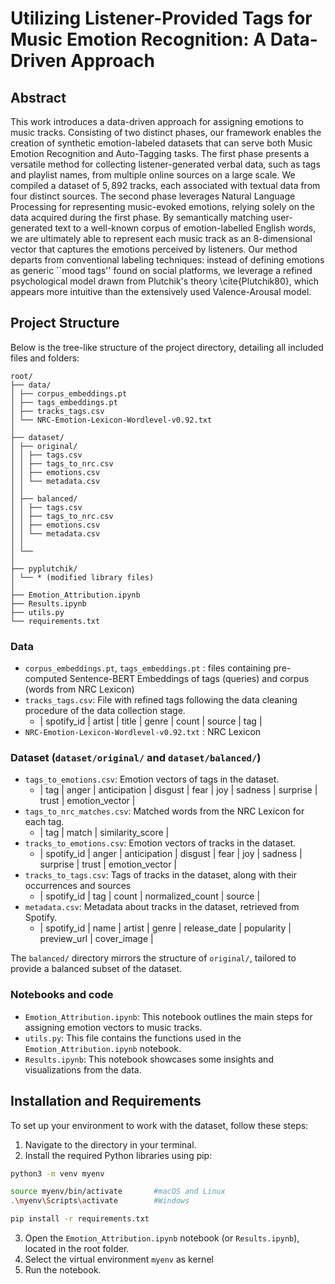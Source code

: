 # Utilizing Listener-Provided Tags for Music Emotion Recognition: A Data-Driven Approach

## Abstract

This work introduces a data-driven approach for assigning emotions to music tracks. Consisting of two distinct phases, our framework enables the creation of synthetic emotion-labeled datasets that can serve both Music Emotion Recognition and Auto-Tagging tasks.
The first phase presents a versatile method for collecting listener-generated verbal data, such as tags and playlist names, from multiple online sources on a large scale. We compiled a dataset of $5,892$ tracks, each associated with textual data from four distinct sources. The second phase leverages Natural Language Processing for representing music-evoked emotions, relying solely on the data acquired during the first phase. By semantically matching user-generated text to a well-known corpus of emotion-labelled English words, we are ultimately able to represent each music track as an 8-dimensional vector that captures the emotions perceived by listeners. Our method departs from conventional labeling techniques:
instead of defining emotions as generic ``mood tags'' found on social platforms, we leverage a refined psychological model drawn from Plutchik's theory \cite{Plutchik80}, which appears more intuitive than the extensively used Valence-Arousal model.

## Project Structure

Below is the tree-like structure of the project directory, detailing all included files and folders:

```
root/
├── data/
│ ├── corpus_embeddings.pt 
│ ├── tags_embeddings.pt 
│ ├── tracks_tags.csv 
│ └── NRC-Emotion-Lexicon-Wordlevel-v0.92.txt 
│
├── dataset/
│ ├── original/
│ │ ├── tags.csv
│ │ ├── tags_to_nrc.csv
│ │ ├── emotions.csv
│ │ └── metadata.csv
│ │
│ ├── balanced/
│ │ ├── tags.csv
│ │ ├── tags_to_nrc.csv
│ │ ├── emotions.csv
│ │ └── metadata.csv
│ │
│ └──
│
├── pyplutchik/
│ └── * (modified library files)
│
├── Emotion_Attribution.ipynb
├── Results.ipynb
├── utils.py
└── requirements.txt
```

### Data

- `corpus_embeddings.pt`, `tags_embeddings.pt` : files containing pre-computed Sentence-BERT Embeddings of tags (queries) and corpus (words from NRC Lexicon)
- `tracks_tags.csv`: File with refined tags following the data cleaning procedure of the data collection stage.
    - | spotify_id | artist | title | genre | count | source | tag |  
- `NRC-Emotion-Lexicon-Wordlevel-v0.92.txt` : NRC Lexicon 

### Dataset (`dataset/original/` and `dataset/balanced/`)

- `tags_to_emotions.csv`: Emotion vectors of tags in the dataset.
    - | tag  | anger | anticipation | disgust | fear | joy | sadness | surprise | trust | emotion_vector |
- `tags_to_nrc_matches.csv`: Matched words from the NRC Lexicon for each tag.
    - | tag  | match | similarity_score |
- `tracks_to_emotions.csv`: Emotion vectors of tracks in the dataset.
    - | spotify_id  | anger | anticipation | disgust | fear | joy | sadness | surprise | trust | emotion_vector |
- `tracks_to_tags.csv`: Tags of tracks in the dataset, along with their occurrences and sources
    - | spotify_id  | tag | count | normalized_count | source |
- `metadata.csv`: Metadata about tracks in the dataset, retrieved from Spotify.
    - | spotify_id  | name | artist | genre | release_date | popularity | preview_url | cover_image | 

The `balanced/` directory mirrors the structure of `original/`, tailored to provide a balanced subset of the dataset.

### Notebooks and code 

- `Emotion_Attribution.ipynb`: This notebook outlines the main steps for assigning emotion vectors to music tracks. 
- `utils.py`: This file contains the functions used in the `Emotion_Attribution.ipynb` notebook. 
- `Results.ipynb`: This notebook showcases some insights and visualizations from the data.


## Installation and Requirements

To set up your environment to work with the dataset, follow these steps:

1. Navigate to the directory in your terminal.
2. Install the required Python libraries using pip:

```bash
python3 -m venv myenv

source myenv/bin/activate       #macOS and Linux
.\myenv\Scripts\activate        #Windows

pip install -r requirements.txt
```
3. Open the `Emotion_Attribution.ipynb` notebook (or `Results.ipynb`), located in the root folder.
4. Select the virtual environment `myenv` as kernel
5. Run the notebook. 
